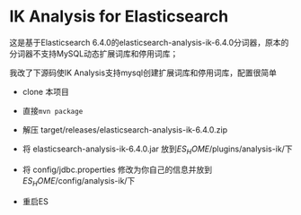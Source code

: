 IK Analysis for Elasticsearch
=============================

这是基于Elasticsearch 6.4.0的elasticsearch-analysis-ik-6.4.0分词器，原本的分词器不支持MySQL动态扩展词库和停用词库；

我改了下源码使IK Analysis支持mysql创建扩展词库和停用词库，配置很简单

- clone 本项目

- 直接`mvn package`

- 解压 target/releases/elasticsearch-analysis-ik-6.4.0.zip

- 将 elasticsearch-analysis-ik-6.4.0.jar 放到$ES_HOME$/plugins/analysis-ik/下

- 将 config/jdbc.properties 修改为你自己的信息并放到$ES_HOME$/config/analysis-ik/下

- 重启ES

